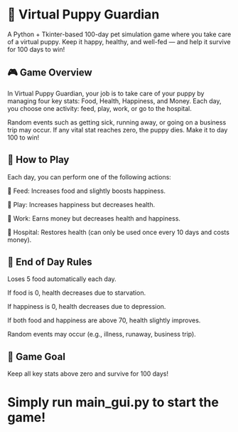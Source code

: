 # 🐾 Virtual Puppy Guardian

A Python + Tkinter-based 100-day pet simulation game where you take care of a virtual puppy. Keep it happy, healthy, and well-fed — and help it survive for 100 days to win!

## 🎮 Game Overview
In Virtual Puppy Guardian, your job is to take care of your puppy by managing four key stats: Food, Health, Happiness, and Money. Each day, you choose one activity: feed, play, work, or go to the hospital.

Random events such as getting sick, running away, or going on a business trip may occur. If any vital stat reaches zero, the puppy dies. Make it to day 100 to win!

## 📌 How to Play
Each day, you can perform one of the following actions:

🍗 Feed: Increases food and slightly boosts happiness.

🎾 Play: Increases happiness but decreases health.

💼 Work: Earns money but decreases health and happiness.

🏥 Hospital: Restores health (can only be used once every 10 days and costs money).

## 📅 End of Day Rules
Loses 5 food automatically each day.

If food is 0, health decreases due to starvation.

If happiness is 0, health decreases due to depression.

If both food and happiness are above 70, health slightly improves.

Random events may occur (e.g., illness, runaway, business trip).

## 🎯 Game Goal
Keep all key stats above zero and survive for 100 days!

# Simply run main_gui.py to start the game!
